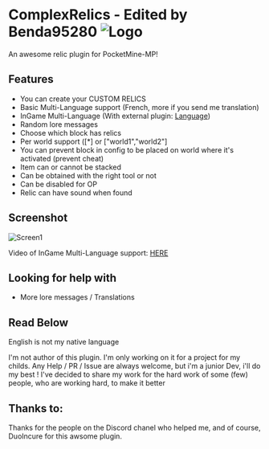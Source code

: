 # ComplexRelics - Edited by Benda95280 ![Logo](https://gamepedia.cursecdn.com/minecraft_fr_gamepedia/a/a0/Totem_d%27immortalit%C3%A9.png)
An awesome relic plugin for PocketMine-MP!

## Features
- You can create your CUSTOM RELICS
- Basic Multi-Language support (French, more if you send me translation)
- InGame Multi-Language (With external plugin: [Language](https://github.com/benda95280/Language))
- Random lore messages
- Choose which block has relics
- Per world support ([*] or ["world1","world2"]
- You can prevent block in config to be placed on world where it's activated
    (prevent cheat)
- Item can or cannot be stacked
- Can be obtained with the right tool or not
- Can be disabled for OP
- Relic can have sound when found

## Screenshot
![Screen1](https://i.imgur.com/tamLUeyg.png)

Video of InGame Multi-Language support: [HERE](https://media.giphy.com/media/W1UB4HKqw56IBilxNK/giphy.gif)

## Looking for help with
- More lore messages / Translations

## Read Below
English is not my native language

I'm not author of this plugin.
I'm only working on it for a project for my childs.
Any Help / PR / Issue are always welcome, but i'm a junior Dev, i'll do my best !
I've decided to share my work for the hard work of some (few) people, who are working hard, to make it better

## Thanks to:
Thanks for the people on the Discord chanel who helped me, and of course, DuoIncure for this awsome plugin.
